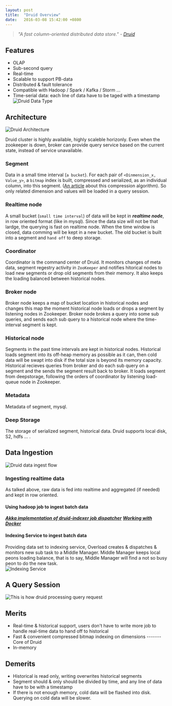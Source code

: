 ```yaml
---
layout:	post
title:	"Druid Overview"
date:	2016-03-08 15:42:00 +0800
---
```


>*"A fast column-oriented distributed data store."*
>*- [Druid][druid-io]*

## Features
* OLAP
* Sub-second query
* Real-time
* Scalable to support PB-data
* Distributed & fault tolerance
* Compatible with Hadoop / Spark / Kafka / Storm ...
* Time-serial data: each line of data have to be taged with a timestamp
![Druid Data Type][data-type]


## Architecture

![Druid Architecture][img-arch]

Druid cluster is highly available, highly scaleble horizonly. Even when the zookeeper is down, broker can provide query service based on the current state, instead of service unavailable.

### Segment
Data in a small time interval (`a bucket`). For each pair of `<Dinmension_x, Value_y>`, a `bitmap` index is built, compressed and serialized, as an individual column,  into this segment. ([An article][druid-compression] about this compression algorithm). So only related dimension and values will be loaded in a query session.


### Realtime node
A small bucket (`small time interval`) of data will be kept in ***realtime node***, in row oriented format (like in mysql). Since the data size will not be that lardge, the querying is fast on realtime node. When the time window is closed, data comming will be kept in a new bucket. The old bucket is built into a segment and `hand off` to deep storage.

### Coordinator
Coordinator is the  command center of Druid. It monitors changes of meta data, segment regestry activity in `ZooKeeper` and notifies hitorical nodes to load new segments or drop old segments from their memory. It also keeps the loading balanced between historical nodes. 

### Broker node
Broker node keeps a map of bucket location in historical nodes and changes this map the moment historical node loads or drops a segment by listening nodes in Zookeeper. Broker node brokes a query into some sub queries, and sends each sub query to a historical node where the time-interval segment is kept.  

### Historical node
Segments in the past time intervals are kept in historical nodes. Historical loads segment into its off-heap memory as possible as it can, then cold data will be swapt into disk if the total size is beyond its memory capacity. Historical recieves queries from broker and do each sub query on a segment and the sends the segment result back to broker. It loads segment from deepstorage, following the orders of coordinator by listening load-queue node in Zookeeper.  

### Metadata
Metadata of segment, mysql.

### Deep Storage
The storage of serialized segment, historical data. Druid supports local disk, S2, hdfs ... .



## Data Ingestion
![Druid data ingest flow][ingest-flow]

### Ingesting realtime data
As talked above, raw data is fed into realtime and aggregated (if needed) and kept in row oriented.  


#### Using hadoop job to ingest batch data

***[Akka implementation of druid-indexer job dispatcher][akka-druid-indexer]***
***[Working with Docker][akka-druid-indexer-with-docker]***

#### Indexing Service to ingest batch data
Providing data set to indexing service, Overload creates & dispatches & monitors new sub task to a Middle Manager. Middle Manager keeps local peons loading balance, that is to say, Middle Manager will find a not so busy peon to do the new task.  
![Indexing Service][indexing-service]

## A Query Session

![This is how druid processing query request][query-session]


## Merits
* Real-time & historical support, users don't have to write more job to handle real-time data to hand off to historical
* Fast & convenient compressed bitmap indexing on dimensions  ------- Core of Druid
* In-memory
## Demerits
* Historical is read only, writing overwrites historical segments
* Segment should & only should be divided by time, and any line of data have to be with a timestamp
* If there is not enough memory, cold data will be flashed into disk. Querying on cold data will be slower.

[druid-io]:http://druid.io/
[akka-druid-indexer]:https://yanliguo.github.org
[akka-druid-indexer-with-docker]:https://yanliguo.github.org
[druid-compression]:https://yanliguo.github.org

[img-arch]: http://128.199.173.102/images/druid/architechture.png "Druid Architecture"
[data-type]: http://128.199.173.102/images/druid/column-types.png "Data types"
[query-session]: http://128.199.173.102/images/druid/query-flow.png "Query Session"
[indexing-service]: http://128.199.173.102/images/druid/indexing-service.png "Druid Indexing Service"
[ingest-flow]: http://128.199.173.102/images/druid/realtime-batch-data-flow.png "Data Ingest Flow"
